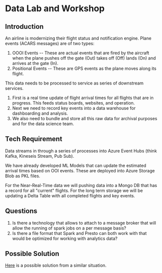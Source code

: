 # Data Lab and Workshop

## Introduction
An airline is modernizing their flight status and notification engine. Plane events (ACARS messages) are of two types:
1. OOOI Events -- These are actual events that are fired by the aircraft when the plane pushes off the gate (Out) takes off (Off) lands (On) and arrives at the gate (In).
1. Positional Events -- These are GPS events as the plane moves along its flight.

This data needs to be processed to service as series of downstream services. 
1. First is a real time update of flight arrival times for all flights that are in progress. This feeds status boards, websites, and operation. 
1. Next we need to record key events into a data warehouse for dashboarding and analysis.
1. We also need to bundle and store all this raw data for archival purposes and for the data science team.

## Tech Requirement
Data streams in through a series of processes into Azure Event Hubs (think Kafka, Kineseis Stream, Pub Sub). 

We have already developed ML Models that can update the estimated arrival times based on OOI events. These are deployed into Azure Storage Blob as PKL files.

For the Near-Real-Time data we will pushing data into a Mongo DB that has a record for all "current" flights.
For the long term storage we will be updating a Delta Table with all completed flights and key events.

## Questions
1. Is there a technology that allows to attach to a message broker that will allow the running of spark jobs on a per message basis?
1. Is there a file format that Spark and Presto can both work with that would be optimized for working with analytics data?

## Possible Solution
[Here](https://github.com/msft-htp/A4CNP/blob/data-lab/artifact/PossibleSolution.jpg) is a possible solution from a similar situation.
